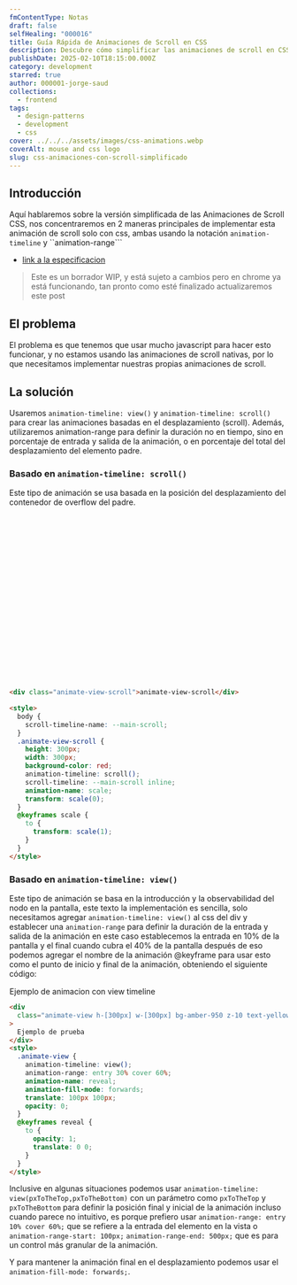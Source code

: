 ```yaml
---
fmContentType: Notas
draft: false
selfHealing: "000016"
title: Guía Rápida de Animaciones de Scroll en CSS
description: Descubre cómo simplificar las animaciones de scroll en CSS con técnicas efectivas y sin complicaciones. ¡Optimiza tu diseño web hoy!
publishDate: 2025-02-10T18:15:00.000Z
category: development
starred: true
author: 000001-jorge-saud
collections:
  - frontend
tags:
  - design-patterns
  - development
  - css
cover: ../../../assets/images/css-animations.webp
coverAlt: mouse and css logo
slug: css-animaciones-con-scroll-simplificado
---
```


## Introducción

Aquí hablaremos sobre la versión simplificada de las Animaciones de Scroll CSS, nos concentraremos en 2 maneras principales de implementar esta animación de scroll solo con css, ambas usando la notación `animation-timeline` y ``animation-range```

- [link a la especificacion](https://drafts.csswg.org/scroll-animations/#view-notation)

> Este es un borrador WIP, y está sujeto a cambios pero en chrome ya está funcionando, tan pronto como esté finalizado actualizaremos este post

## El problema

El problema es que tenemos que usar mucho javascript para hacer esto funcionar, y no estamos usando las animaciones de scroll nativas, por lo que necesitamos implementar nuestras propias animaciones de scroll.

## La solución

Usaremos `animation-timeline: view()` y `animation-timeline: scroll()` para crear las animaciones basadas en el desplazamiento (scroll). Además, utilizaremos animation-range para definir la duración no en tiempo, sino en porcentaje de entrada y salida de la animación, o en porcentaje del total del desplazamiento del elemento padre.

### Basado en `animation-timeline: scroll()`

Este tipo de animación se usa basada en la posición del desplazamiento del contenedor de overflow del padre.

<div class="animate-view-scroll">
animate-view-scroll
</div>

<style>
  body{
    scroll-timeline-name: --main-scroll;
  }
  .animate-view-scroll{
    display: grid;
    align-items: center;
    text-align: center;
    height: 300px;
    width: 300px;
    background-color: red;
    animation-timeline: scroll();
    scroll-timeline: --main-scroll inline;
    animation-name: scale;
      transform: scale(0);

  }
  @keyframes scale{
    to{
      transform: scale(1);
    }
  }
</style>

```html
<div class="animate-view-scroll">animate-view-scroll</div>

<style>
  body {
    scroll-timeline-name: --main-scroll;
  }
  .animate-view-scroll {
    height: 300px;
    width: 300px;
    background-color: red;
    animation-timeline: scroll();
    scroll-timeline: --main-scroll inline;
    animation-name: scale;
    transform: scale(0);
  }
  @keyframes scale {
    to {
      transform: scale(1);
    }
  }
</style>
```

### Basado en `animation-timeline: view()`

Este tipo de animación se basa en la introducción y la observabilidad del nodo en la pantalla, este texto la implementación es sencilla, solo necesitamos agregar <code>animation-timeline: view()</code> al css del div y establecer una <code>animation-range</code> para definir la duración de la entrada y salida de la animación en este caso establecemos la entrada en 10% de la pantalla y el final cuando cubra el 40% de la pantalla después de eso podemos agregar el nombre de la animación @keyframe para usar esto como el punto de inicio y final de la animación, obteniendo el siguiente código:

<div class="animate-view h-[300px] w-[300px] bg-amber-950 z-10 text-yellow-300 grid place-items-center my-10">Ejemplo de animacion con  view timeline</div>
</div>

<style>
  
  .animate-view{
    animation-timeline: view();
    animation-range: entry 30% cover 60%;
    animation-name: reveal;
    animation-fill-mode: forwards;
    translate: 100px 100px;
    opacity:0;

  }
  @keyframes reveal{
    to{
      opacity:1;
      translate: 0 0;
    }
  }
</style>

```html
<div
  class="animate-view h-[300px] w-[300px] bg-amber-950 z-10 text-yellow-300 grid place-items-center my-10"
>
  Ejemplo de prueba
</div>
<style>
  .animate-view {
    animation-timeline: view();
    animation-range: entry 30% cover 60%;
    animation-name: reveal;
    animation-fill-mode: forwards;
    translate: 100px 100px;
    opacity: 0;
  }
  @keyframes reveal {
    to {
      opacity: 1;
      translate: 0 0;
    }
  }
</style>
```

Inclusive en algunas situaciones podemos usar `animation-timeline: view(pxToTheTop,pxToTheBottom)` con un parámetro como `pxToTheTop` y `pxToTheBottom` para definir la posición final y inicial de la animación incluso cuando parece no intuitivo, es porque prefiero usar `animation-range: entry 10% cover 60%;` que se refiere a la entrada del elemento en la vista o `animation-range-start: 100px;` `animation-range-end: 500px;` que es para un control más granular de la animación.

Y para mantener la animación final en el desplazamiento podemos usar el `animation-fill-mode: forwards;`.
